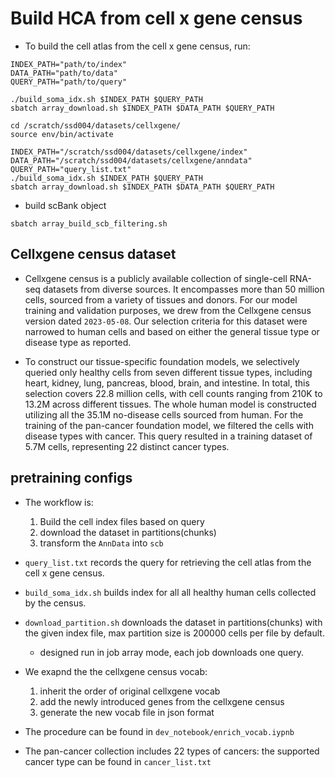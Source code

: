 # Build HCA from cell x gene census

- To build the cell atlas from the cell x gene census, run:

```{python}
INDEX_PATH="path/to/index"
DATA_PATH="path/to/data"
QUERY_PATH="path/to/query"

./build_soma_idx.sh $INDEX_PATH $QUERY_PATH
sbatch array_download.sh $INDEX_PATH $DATA_PATH $QUERY_PATH
```

```{bash}
cd /scratch/ssd004/datasets/cellxgene/
source env/bin/activate

INDEX_PATH="/scratch/ssd004/datasets/cellxgene/index"
DATA_PATH="/scratch/ssd004/datasets/cellxgene/anndata"
QUERY_PATH="query_list.txt"
./build_soma_idx.sh $INDEX_PATH $QUERY_PATH
sbatch array_download.sh $INDEX_PATH $DATA_PATH $QUERY_PATH
```

- build scBank object

```{bash}
sbatch array_build_scb_filtering.sh

```

## Cellxgene census dataset

- Cellxgene census is a publicly available collection of single-cell RNA-seq datasets from diverse sources. It encompasses more than 50 million cells, sourced from a variety of tissues and donors. For our model training and validation purposes, we drew from the Cellxgene census version dated `2023-05-08`. Our selection criteria for this dataset were narrowed to human cells and based on either the general tissue type or disease type as reported.

- To construct our tissue-specific foundation models, we selectively queried only healthy cells from seven different tissue types, including heart, kidney, lung, pancreas, blood, brain, and intestine. In total, this selection covers 22.8 million cells, with cell counts ranging from 210K to 13.2M across different tissues. The whole human model is constructed utilizing all the 35.1M no-disease cells sourced from human. For the training of the pan-cancer foundation model, we filtered the cells with disease types with cancer. This query resulted in a training dataset of 5.7M cells, representing 22 distinct cancer types.

## pretraining configs

- The workflow is:

  1. Build the cell index files based on query
  2. download the dataset in partitions(chunks)
  3. transform the `AnnData` into `scb`

- `query_list.txt` records the query for retrieving the cell atlas from the cell x gene census.
- `build_soma_idx.sh` builds index for all all healthy human cells collected by the census.
- `download_partition.sh` downloads the dataset in partitions(chunks) with the given index file, max partition size is 200000 cells per file by default.

  - designed run in job array mode, each job downloads one query.

- We exapnd the the cellxgene census vocab:
  1. inherit the order of original cellxgene vocab
  2. add the newly introduced genes from the cellxgene census
  3. generate the new vocab file in json format
- The procedure can be found in `dev_notebook/enrich_vocab.iypnb`
- The pan-cancer collection includes 22 types of cancers: the supported cancer type can be found in `cancer_list.txt`
